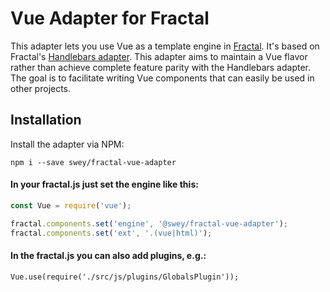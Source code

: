 # Vue Adapter for Fractal

This adapter lets you use Vue as a template engine in [Fractal](http://fractal.build). It's based on Fractal's [Handlebars adapter](https://github.com/frctl/handlebars). This adapter aims to maintain a Vue flavor rather than achieve complete feature parity with the Handlebars adapter. The goal is to facilitate writing Vue components that can easily be used in other projects.

## Installation

Install the adapter via NPM:

```
npm i --save swey/fractal-vue-adapter
```

#### In your fractal.js just set the engine like this:

```javascript
const Vue = require('vue');

fractal.components.set('engine', '@swey/fractal-vue-adapter');
fractal.components.set('ext', '.(vue|html)');
```

#### In the fractal.js you can also add plugins, e.g.:

```
Vue.use(require('./src/js/plugins/GlobalsPlugin'));
```
